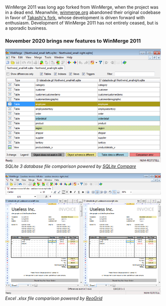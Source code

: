 WinMerge 2011 was long ago forked from WinMerge, when the project was in a dead end.
Meanwhile, [winmerge.org](https://winmerge.org/) abandoned their original codebase in favor of [Takashi's fork](https://github.com/winmerge),
whose development is driven forward with enthusiasm. Development of WinMerge 2011 has not entirely ceased, but is a sporadic business.

### November 2020 brings new features to WinMerge 2011

![SQLite Compare integrated into WinMerge GUI](Screenshots/SQLiteCompareHostedInWinMerge2011.png)  
*SQLite 3 database file comparison powered by [SQLite Compare](https://github.com/datadiode/SQLiteCompare)*

![ReoGrid Compare integrated into WinMerge GUI](Screenshots/ReoGridCompareHostedInWinmerge2011.png)  
*Excel .xlsx file comparison powered by [ReoGrid](https://github.com/datadiode/ReoGrid)*
